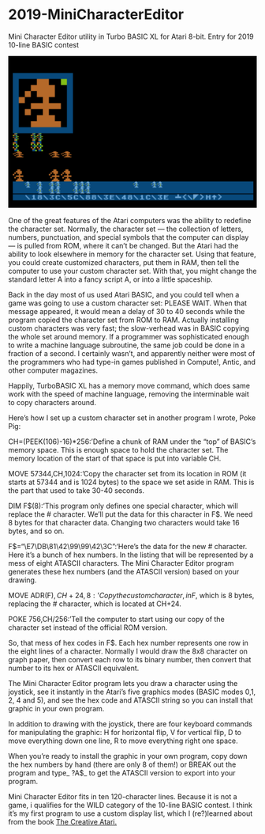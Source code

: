 # 2019-MiniCharacterEditor
Mini Character Editor utility in Turbo BASIC XL for Atari 8-bit. Entry for 2019 10-line BASIC contest

![screenshot](chared.png)

One of the great features of the Atari computers was the ability to redefine the character set. Normally, the character set — the collection of letters, numbers, punctuation, and special symbols that the computer can display — is pulled from ROM, where it can’t be changed. But the Atari had the ability to look elsewhere in memory for the character set. Using that feature, you could create customized characters, put them in RAM, then tell the computer to use your custom character set. With that, you might change the standard letter A into a fancy script A, or into a little spaceship.

Back in the day most of us used Atari BASIC, and you could tell when a game was going to use a custom character set: PLEASE WAIT. When that message appeared, it would mean a delay of 30 to 40 seconds while the program copied the character set from ROM to RAM. Actually installing custom characters was very fast; the slow-verhead was in BASIC copying the whole set around memory. If a programmer was sophisticated enough to write a machine language subroutine, the same job could be done in a fraction of a second. I certainly wasn’t, and apparently neither were most of the programmers who had type-in games published in Compute!, Antic, and other computer magazines.

Happily, TurboBASIC XL has a memory move command, which does same work with the speed of machine language, removing the interminable wait to copy characters around.

Here’s how I set up a custom character set in another program I wrote, Poke Pig:

CH=(PEEK(106)-16)*256:’Define a chunk of RAM under the “top” of BASIC’s memory space. This is enough space to hold the character set. The memory location of the start of that space is put into variable CH.

MOVE 57344,CH,1024:’Copy the character set from its location in ROM (it starts at 57344 and is 1024 bytes) to the space we set aside in RAM. This is the part that used to take 30-40 seconds.

DIM F$(8):’This program only defines one special character, which will replace the # character. We’ll put the data for this character in F$. We need 8 bytes for that character data. Changing two characters would take 16 bytes, and so on.

F$=“\E7\DB\81\42\99\99\42\3C”:‘Here’s the data for the new # character. Here it’s a bunch of hex numbers. In the listing that will be represented by a mess of eight ATASCII characters. The Mini Character Editor program generates these hex numbers (and the ATASCII version) based on your drawing.

MOVE ADR(F$),CH+24,8:’Copy the custom character, in F$, which is 8 bytes, replacing the # character, which is located at CH+24.

POKE 756,CH/256:’Tell the computer to start using our copy of the character set instead of the official ROM version.

So, that mess of hex codes in F$. Each hex number represents one row in the eight lines of a character. Normally I would draw the 8x8 character on graph paper, then convert each row to its binary number, then convert that number to its hex or ATASCII equivalent.

The Mini Character Editor program lets you draw a character using the joystick, see it instantly in the Atari’s five graphics modes (BASIC modes 0,1, 2, 4 and 5), and see the hex code and ATASCII string so you can install that graphic in your own program.

In addition to drawing with the joystick, there are four keyboard commands for manipulating the graphic: H for horizontal flip, V for vertical flip, D to move everything down one line, R to move everything right one space.

When you’re ready to install the graphic in your own program, copy down the hex numbers by hand (there are only 8 of them!) or BREAK out the program and type_ ?A$_ to get the ATASCII version to export into your program. 

Mini Character Editor fits in ten 120-character lines. Because it is not a game, i qualifies for the WILD category of the 10-line BASIC contest. I think it’s my first program to use a custom display list, which I (re?)learned about from the book [The Creative Atari.](https://www.atariarchives.org/creativeatari/Modifying_Display_Memory.php)
